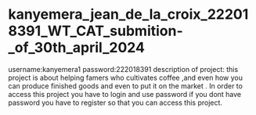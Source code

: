 # kanyemera_jean_de_la_croix_222018391_WT_CAT_submition-_of_30th_april_2024
username:kanyemera1
password:222018391
description of project: this project is about helping famers who cultivates coffee ,and even how you can produce finished goods and even to put it on the market .
In order to access this project you have to login and use password if you dont have password you have to register so that you can access this project.
